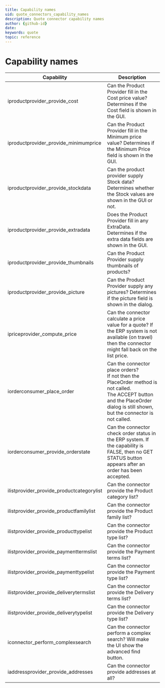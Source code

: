 ```yaml
---
title: Capability names
uid: quote_connectors_capability_names
description: Quote connector capability names
author: {github-id}
date:
keywords: quote
topic: reference
---
```


# Capability names

| Capability | Description |
|---|---|
| iproductprovider_provide_cost | Can the Product Provider fill in the Cost price value?<br>Determines if the Cost field is shown in the GUI. |
| iproductprovider_provide_minimumprice | Can the Product Provider fill in the Minimum price value? Determines if the Minimum Price field is shown in the GUI. |
| iproductprovider_provide_stockdata | Can the product provider supply Stock data?<br>Determines whether the Stock values are shown in the GUI or not. |
| iproductprovider_provide_extradata | Does the Product Provider fill in any ExtraData. Determines if the extra data fields are shown in the GUI. |
| iproductprovider_provide_thumbnails | Can the Product Provider supply thumbnails of products? |
| iproductprovider_provide_picture | Can the Product Provider supply any pictures? Determines if the picture field is shown in the dialog. |
| ipriceprovider_compute_price | Can the connector calculate a price value for a quote? If the ERP system is not available (on travel) then the connector might fall back on the list price. |
| iorderconsumer_place_order | Can the connector place orders?<br>If not then the PlaceOrder method is not called.<br> The ACCEPT button and the PlaceOrder dialog is still shown, but the connector is not called. |
| iorderconsumer_provide_orderstate | Can the connector check order status in the ERP system. If the capability is FALSE, then no GET STATUS button appears after an order has been accepted. |
| ilistprovider_provide_productcategorylist | Can the connector provide the Product category list? |
| ilistprovider_provide_productfamilylist | Can the connector provide the Product family list? |
| ilistprovider_provide_producttypelist | Can the connector provide the Product type list? |
| ilistprovider_provide_paymenttermslist | Can the connector provide the Payment terms list? |
| ilistprovider_provide_paymenttypelist | Can the connector provide the Payment type list? |
| ilistprovider_provide_deliverytermslist | Can the connector provide the Delivery terms list? |
| ilistprovider_provide_deliverytypelist | Can the connector provide the Delivery type list? |
| iconnector_perform_complexsearch | Can the connector perform a complex search? Will make the UI show the advanced find button. |
| iaddressprovider_provide_addresses | Can the connector provide addresses at all? |
